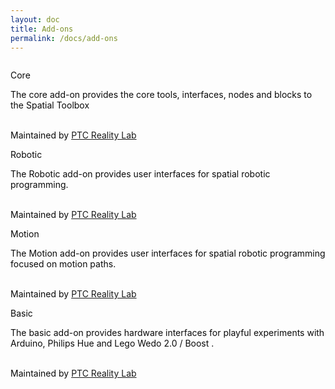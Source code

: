 ```yaml
---
layout: doc
title: Add-ons
permalink: /docs/add-ons
---
```


<style>
    .box:hover {background: rgba(0.9,0.9,0.9,0.04);}
</style>

<section class="section">
    <div class="container">
        <div class="columns is-vcentered is-centered is-multiline ">
            <div class="tile">
            <a href="https://github.com/ptcrealitylab/vuforia-spatial-core-addon/" style="text-decoration: none; color: #0a0a0a;">
                    <div class="tile is-parent">
                        <article class="tile is-child box">
                            <p class="title">Core</p>
                            <p class="subtitle">The core add-on provides the core tools, interfaces, nodes and blocks to the Spatial
                                Toolbox</p>
                            <p class="content" ><br>Maintained by <a href="https://github.com/ptcrealitylab" style="text-decoration: underline;">PTC Reality
                                Lab</a></p>
                        </article>
                    </div>
            </a>
            <a href="https://github.com/ptcrealitylab/vuforia-spatial-robotic-addon" style="text-decoration: none; color: #0a0a0a;">
                    <div class="tile is-parent">
                        <article class="tile is-child box">
                            <p class="title">Robotic</p>
                            <p class="subtitle">The Robotic add-on provides user interfaces for spatial robotic programming.</p>
                            <p class="content" ><br>Maintained by <a href="https://github.com/ptcrealitylab" style="text-decoration: underline;">PTC Reality
                                Lab</a></p>
                        </article>
                    </div>
            </a>
            <a href="https://github.com/ptcrealitylab/vuforia-spatial-motion-addon" style="text-decoration: none; color: #0a0a0a;">
                    <div class="tile is-parent">
                        <article class="tile is-child box">
                            <p class="title">Motion</p>
                            <p class="subtitle">The Motion add-on provides user interfaces for spatial robotic programming focused on motion paths.</p>
                            <p class="content" ><br>Maintained by <a href="https://github.com/ptcrealitylab" style="text-decoration: underline;">PTC Reality
                                Lab</a></p>
                        </article>
                    </div>
            </a>
            <a href="https://github.com/ptcrealitylab/vuforia-spatial-basic-interfaces-addon" style="text-decoration: none; color: #0a0a0a;">
                    <div class="tile is-parent">
                    <article class="tile is-child box">
                        <p class="title">Basic</p>
                        <p class="subtitle">The basic add-on provides hardware interfaces for playful experiments with Arduino, Philips Hue and Lego Wedo 2.0 / Boost .</p>
                        <p class="content" ><br>Maintained by <a href="https://github.com/ptcrealitylab" style="text-decoration: underline;">PTC Reality
                            Lab</a></p>
                    </article>
                </div>
        </a>
            </div>
        </div>
    </div>
</section>

